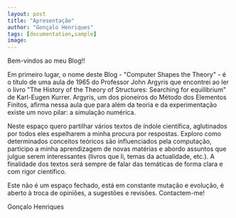 ```yaml
---
layout: post
title: "Apresentação"
author: "Gonçalo Henriques"
tags: [documentation,sample]
image:
---
```


Bem-vindos ao meu Blog!!

Em primeiro lugar, o nome deste Blog - "Computer Shapes the Theory" - é o título
de uma aula de 1965 do Professor John Argyris que encontrei ao ler o livro
"The History of the Theory of Structures: Searching for equilibrium"  de
Karl-Eugen Kurrer. Argyris, um dos pioneiros do Método
dos Elementos Finitos, afirma nessa aula que para além da teoria e da experimentação
existe um novo pilar: a simulação numérica. 

Neste espaço quero partilhar vários textos de índole científica, aglutinados por
todos eles espelharem a minha procura por respostas. Exploro como determinados
conceitos teóricos são influenciados pela computação, participo a minha
aprendizagem de novas matérias e abordo assuntos que julgue serem interessantes
(livros que li, temas da actualidade, etc.). A finalidade dos textos será sempre
de falar das temáticas de forma clara e com rigor científico.

Este não é um espaço fechado, está em constante mutação e evolução, é aberto à
troca de opiniões, a sugestões e revisões. Contactem-me!

Gonçalo Henriques

<!--
Local Variables:
markdown-enable-math: t
ispell-local-dictionary: "pt_PT-preao"
End:
-->
